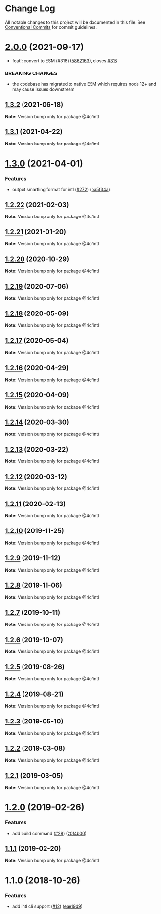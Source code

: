 # Change Log

All notable changes to this project will be documented in this file.
See [Conventional Commits](https://conventionalcommits.org) for commit guidelines.

# [2.0.0](https://github.com/4Catalyzer/cli/compare/@4c/intl@1.3.2...@4c/intl@2.0.0) (2021-09-17)


* feat!: convert to ESM (#318) ([5862163](https://github.com/4Catalyzer/cli/commit/58621632fc3961f3ed24eeddc4342645b8b5673b)), closes [#318](https://github.com/4Catalyzer/cli/issues/318)


### BREAKING CHANGES

* the codebase has migrated to native ESM which requires node 12+ and may cause issues downstream





## [1.3.2](https://github.com/4Catalyzer/cli/compare/@4c/intl@1.3.1...@4c/intl@1.3.2) (2021-06-18)

**Note:** Version bump only for package @4c/intl





## [1.3.1](https://github.com/4Catalyzer/cli/compare/@4c/intl@1.3.0...@4c/intl@1.3.1) (2021-04-22)

**Note:** Version bump only for package @4c/intl





# [1.3.0](https://github.com/4Catalyzer/cli/compare/@4c/intl@1.2.22...@4c/intl@1.3.0) (2021-04-01)


### Features

* output smartling format for intl ([#272](https://github.com/4Catalyzer/cli/issues/272)) ([ba5f34a](https://github.com/4Catalyzer/cli/commit/ba5f34a58d3a58abf07c8dd95f680599e3a524a4))





## [1.2.22](https://github.com/4Catalyzer/cli/compare/@4c/intl@1.2.21...@4c/intl@1.2.22) (2021-02-03)

**Note:** Version bump only for package @4c/intl





## [1.2.21](https://github.com/4Catalyzer/cli/compare/@4c/intl@1.2.20...@4c/intl@1.2.21) (2021-01-20)

**Note:** Version bump only for package @4c/intl





## [1.2.20](https://github.com/4Catalyzer/cli/compare/@4c/intl@1.2.19...@4c/intl@1.2.20) (2020-10-29)

**Note:** Version bump only for package @4c/intl





## [1.2.19](https://github.com/4Catalyzer/cli/compare/@4c/intl@1.2.18...@4c/intl@1.2.19) (2020-07-06)

**Note:** Version bump only for package @4c/intl





## [1.2.18](https://github.com/4Catalyzer/cli/compare/@4c/intl@1.2.17...@4c/intl@1.2.18) (2020-05-09)

**Note:** Version bump only for package @4c/intl





## [1.2.17](https://github.com/4Catalyzer/cli/compare/@4c/intl@1.2.16...@4c/intl@1.2.17) (2020-05-04)

**Note:** Version bump only for package @4c/intl





## [1.2.16](https://github.com/4Catalyzer/cli/compare/@4c/intl@1.2.15...@4c/intl@1.2.16) (2020-04-29)

**Note:** Version bump only for package @4c/intl





## [1.2.15](https://github.com/4Catalyzer/cli/compare/@4c/intl@1.2.14...@4c/intl@1.2.15) (2020-04-09)

**Note:** Version bump only for package @4c/intl





## [1.2.14](https://github.com/4Catalyzer/cli/compare/@4c/intl@1.2.13...@4c/intl@1.2.14) (2020-03-30)

**Note:** Version bump only for package @4c/intl





## [1.2.13](https://github.com/4Catalyzer/cli/compare/@4c/intl@1.2.12...@4c/intl@1.2.13) (2020-03-22)

**Note:** Version bump only for package @4c/intl





## [1.2.12](https://github.com/4Catalyzer/cli/compare/@4c/intl@1.2.11...@4c/intl@1.2.12) (2020-03-12)

**Note:** Version bump only for package @4c/intl





## [1.2.11](https://github.com/4Catalyzer/cli/compare/@4c/intl@1.2.10...@4c/intl@1.2.11) (2020-02-13)

**Note:** Version bump only for package @4c/intl





## [1.2.10](https://github.com/4Catalyzer/cli/compare/@4c/intl@1.2.9...@4c/intl@1.2.10) (2019-11-25)

**Note:** Version bump only for package @4c/intl





## [1.2.9](https://github.com/4Catalyzer/cli/compare/@4c/intl@1.2.8...@4c/intl@1.2.9) (2019-11-12)

**Note:** Version bump only for package @4c/intl





## [1.2.8](https://github.com/4Catalyzer/cli/compare/@4c/intl@1.2.7...@4c/intl@1.2.8) (2019-11-06)

**Note:** Version bump only for package @4c/intl





## [1.2.7](https://github.com/4Catalyzer/cli/compare/@4c/intl@1.2.6...@4c/intl@1.2.7) (2019-10-11)

**Note:** Version bump only for package @4c/intl





## [1.2.6](https://github.com/4Catalyzer/cli/compare/@4c/intl@1.2.5...@4c/intl@1.2.6) (2019-10-07)

**Note:** Version bump only for package @4c/intl





## [1.2.5](https://github.com/4Catalyzer/cli/compare/@4c/intl@1.2.4...@4c/intl@1.2.5) (2019-08-26)

**Note:** Version bump only for package @4c/intl





## [1.2.4](https://github.com/4Catalyzer/cli/compare/@4c/intl@1.2.3...@4c/intl@1.2.4) (2019-08-21)

**Note:** Version bump only for package @4c/intl





## [1.2.3](https://github.com/4Catalyzer/cli/compare/@4c/intl@1.2.2...@4c/intl@1.2.3) (2019-05-10)

**Note:** Version bump only for package @4c/intl





## [1.2.2](https://github.com/4Catalyzer/cli/compare/@4c/intl@1.2.1...@4c/intl@1.2.2) (2019-03-08)

**Note:** Version bump only for package @4c/intl





## [1.2.1](https://github.com/4Catalyzer/cli/compare/@4c/intl@1.2.0...@4c/intl@1.2.1) (2019-03-05)

**Note:** Version bump only for package @4c/intl





# [1.2.0](https://github.com/4Catalyzer/cli/compare/@4c/intl@1.1.1...@4c/intl@1.2.0) (2019-02-26)


### Features

* add build command ([#28](https://github.com/4Catalyzer/cli/issues/28)) ([20f4b00](https://github.com/4Catalyzer/cli/commit/20f4b00))





## [1.1.1](https://github.com/4Catalyzer/cli/compare/@4c/intl@1.1.0...@4c/intl@1.1.1) (2019-02-20)

**Note:** Version bump only for package @4c/intl

# 1.1.0 (2018-10-26)

### Features

- add intl cli support ([#12](https://github.com/4Catalyzer/cli/issues/12)) ([eae19d9](https://github.com/4Catalyzer/cli/commit/eae19d9))
